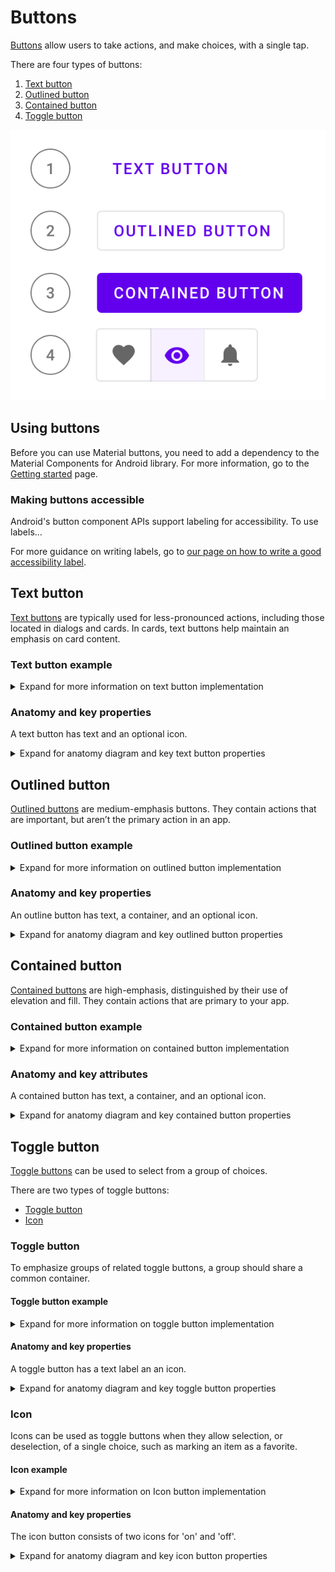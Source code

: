 <!--docs:
title: "Buttons"
layout: detail
section: components
excerpt: "Android Buttons usage document"
ide_version: "<cIDE name> <compatible IDE version and build number>"
material_package_version: "<compatible Material platform package version number>"
iconId:
path: /
api_doc_root:
-->



# Buttons

[Buttons](https://material.io/components/buttons/) allow users to take actions, and make choices, with a single tap.

There are four types of buttons:

1. [Text button](#text-button)
2. [Outlined button](#outlined-button)
3. [Contained button](#contained-button)
4. [Toggle button](#toggle-button)

![Example of the four button types](assets/button-types.svg)

## Using buttons

<!-- Update your IDE and your Material Components library to the latest version if you are using Material Components for the first time. -->

Before you can use Material buttons, you need to add a dependency to the Material Components for Android library. For more information, go to the [Getting started](https://github.com/material-components/material-components-android/blob/master/docs/getting-started.md) page.

### Making buttons accessible

Android's button component APIs support labeling for accessibility. To use labels...

For more guidance on writing labels, go to [our page on how to write a good accessibility label](https://material.io/design/usability/accessibility.html#writing).


## Text button

[Text buttons](https://material.io/components/buttons/#text-button) are typically used for less-pronounced actions, including those located in dialogs and cards. In cards, text buttons help maintain an emphasis on card content.

### Text button example

<details>
<summary>Expand for more information on text button implementation</summary><br>

Source code API:

* `MaterialButton`
    * [Class description](https://developer.android.com/reference/com/google/android/material/button/MaterialButton)
    * [GitHub source](https://github.com/material-components/material-components-android/blob/master/lib/java/com/google/android/material/button/MaterialButton.java)

The following example shows a text button with a text label.

!["Text button example for Android with purple text 'Text' over a white background."](assets/text-button.svg)

```xml
    <Button
        android:id="@+id/textButton"
        style="@style/Widget.MaterialComponents.Button.TextButton"
        android:layout_width="wrap_content"
        android:layout_height="wrap_content"
        android:text="Text button"
        ...
    />
```

</details>

### Anatomy and key properties

A text button has text and an optional icon.

<details><summary>Expand for anatomy diagram and key text button properties</summary>

![\<Placeholder diagram of text button attribute. Replace this text if/when there is an approved diagram\>](assets/text-button-diagram.png)

**1. Text button**

* A. Text label
* C. Icon


Diagram label | Attribute |  Theme value |  Property
---|---|---|---
A | Text color | Primary color | `android:text` 
A | Typography | Default | `android:textAppearance`
C | Icon | N/A | `app:icon` 
C | Icon color | Primary color | `app:iconTint` 

We recommend using [Material Theming](https://material.io/components/buttons/#theming) to apply your customizations across your application. For a full list of component properties, go to the [Text button API doc](https://developer.android.com/reference/com/google/android/material/button/MaterialButton)

#### Themes (Styles)

Description | Theme
---|---
Default theme | `Widget.MaterialComponents.Button.TextButton`
Icon theme | `Widget.MaterialComponents.Button.TextButton.Icon`

</details>



## Outlined button

[Outlined buttons](https://material.io/components/buttons/#outlined-button) are medium-emphasis buttons. They contain actions that are important, but aren’t the primary action in an app.


### Outlined button example

<details>
<summary>Expand for more information on outlined button implementation</summary><br>


Source code API:

* `MaterialButton`
    * [Class description](https://developer.android.com/reference/com/google/android/material/button/MaterialButton)
    * [GitHub source](https://github.com/material-components/material-components-android/blob/master/lib/java/com/google/android/material/button/MaterialButton.java)
    
The following example shows an outlined button with a text label and stroked container.    

!["Outlined button example in Android with purple text surrounded by a gray outline"](assets/outlined-button.svg)

```xml
    <Button
        android:id="@+id/outlinedButton"
        style="@style/Widget.MaterialComponents.Button.OutlinedButton"
        android:layout_width="wrap_content"
        android:layout_height="wrap_content"
        android:text="Outlined button"
        ...
    />
```
</details>

### Anatomy and key properties

An outline button has text, a container, and an optional icon.

<details><summary>Expand for anatomy diagram and key outlined button properties</summary>

![\<Placeholder diagram of outlined button attribute. Replace this text if/when there is an approved diagram\>](assets/outlined-button-diagram.png)

**2. Outlined button**
* A Text label
* B Container
* C Icon


Diagram label | Attribute |  Theme value |  Property
---|---|---|---
A | Text color | Primary color | `android:text` 
A | Typography | Default | `android:textAppearance`
B | Stroke color | Secondary color, 60% |  `app:strokeColor` 
C | Icon | N/A | `app:icon` 
C | Icon color | Primary color | `app:iconTint` 

We recommend using [Material Theming](https://material.io/components/buttons/#theming) to apply your customizations across your application. For a full list of component properties, go to the [Text button API doc](https://developer.android.com/reference/com/google/android/material/button/MaterialButton)

#### Themes (Styles)

Description | Theme
---|---
Default theme | `Widget.MaterialComponents.Button.OutlinedButton`
Icon theme (adjusted padding for start-gravity icon) | `Widget.MaterialComponents.Button.OutlinedButton.Icon`

</details>


## Contained button

[Contained buttons](https://material.io/components/buttons/#contained-button) are high-emphasis, distinguished by their use of elevation and fill. They contain actions that are primary to your app.


### Contained button example

<details>
<summary>Expand for more information on contained button implementation</summary><br>


Source code API:

* `MaterialButton`
    * [Class description](https://developer.android.com/reference/com/google/android/material/button/MaterialButton)
    * [GitHub source](https://github.com/material-components/material-components-android/blob/master/lib/java/com/google/android/material/button/MaterialButton.java)

The following example shows a contained button with a text label and a filled container.

!["Contained button example for Android with the white text 'Text' on a purple background."](assets/contained-button.svg)

```xml
    <Button
        android:id="@+id/containedButton"
        style="@style/Widget.MaterialComponents.Button"
        android:layout_width="wrap_content"
        android:layout_height="wrap_content"
        android:text="Contained button"
        ...
    />
```
</details>

### Anatomy and key attributes

A contained button has text, a container, and an optional icon.

<details><summary>Expand for anatomy diagram and key contained button properties</summary>

![\<Placeholder diagram of outlined button attribute. Replace this text if/when there is an approved diagram\>](assets/contained-button-diagram.png)

**3. Contained button**
* A Text label
* B Container
* C Icon


Diagram label | Attribute |  Theme value |  Property
---|---|---|---
A | Text color | Secondary color | `android:text` 
A | Typography | Default | `android:textAppearance`
B | Fill color | Primary color |  `app:backgroundTint` 
B | Elevation | Default |`app:elevation`
C | Icon | N/A | `app:icon` 
C | Icon color | Secondary color | `app:iconTint` 

We recommend using [Material Theming](https://material.io/components/buttons/#theming) to apply your customizations across your application. For a full list of component properties, go to the [contained button API doc](https://developer.android.com/reference/com/google/android/material/button/MaterialButton)

#### Themes (Styles)

Description | Theme
---|---
Default theme | `Widget.MaterialComponents.Button`
Icon theme (adjusted padding for start-gravity icon) | `Widget.MaterialComponents.Button.Icon`
Unelevated theme | `Widget.MaterialComponents.Button.UnelevatedButton`
Unelevated icon theme (adjusted padding for start-gravity icon) | `Widget.MaterialComponents.Button.UnelevatedButton.Icon`

</p>
</details>



## Toggle button

[Toggle buttons](https://material.io/components/buttons/#toggle-button) can be used to select from a group of choices.

There are two types of toggle buttons:

* [Toggle button](#toggle-button)
* [Icon](#icon)


### Toggle button

To emphasize groups of related toggle buttons, a group should share a common container.

#### Toggle button example

<details>
<summary>Expand for more information on toggle button implementation</summary><br>


Source code APIs:

* `MaterialButtonToggleGroup`
    * [Class description](https://developer.android.com/reference/com/google/android/material/button/MaterialButtonToggleGroup)
    * [GitHub source](https://github.com/material-components/material-components-android/blob/master/lib/java/com/google/android/material/button/MaterialButtonToggleGroup.java)
* `MaterialButton`
    * [Class description](https://developer.android.com/reference/com/google/android/material/button/MaterialButton)
    * [GitHub source](https://github.com/material-components/material-components-android/blob/master/lib/java/com/google/android/material/button/MaterialButton.java)

The following example shows a toggle button with three buttons that have icons and no text labels.

!["Toggle bar example for Android displaying icons."](assets/toggle-buttons.svg)

In the XML layout:
```xml
 <com.google.android.material.button.MaterialButtonToggleGroup
    android:id="@+id/toggleButton"
    android:layout_width="wrap_content"
    android:layout_height="wrap_content">
    <Button
        android:id="@+id/favoriteButton"
        style="?attr/materialButtonOutlinedStyle"    
        android:layout_width="wrap_content"
        android:layout_height="wrap_content"
        android:minWidth="48dp"
        app:icon="@drawable/ic_favorite"
        app:iconPadding="0dp"
    />
    <Button
        android:id="@+id/removeRedEyeButton"
        style="?attr/materialButtonOutlinedStyle"
        android:layout_width="wrap_content"
        android:layout_height="wrap_content"
        android:minWidth="48dp"
        app:icon="@drawable/ic_remove_red_eye"
        app:iconPadding="0dp"
    />
    <Button
        android:id="@+id/notificationsButton"
        style="?attr/materialButtonOutlinedStyle"
        android:layout_width="wrap_content"
        android:layout_height="wrap_content"
        android:minWidth="48dp"
        app:icon="@drawable/ic_notifications"
        app:iconPadding="0dp"
    />
</com.google.android.material.button.MaterialButtonToggleGroup>
```

_**Note:** The example allows multiple buttons to be selected. If only one option in the group should be selected and active at a time, add `app:singleSelection="true"` to `MaterialButtonToggleGroup`. This ensures that selecting one option deselects any other._

In code:
```kt
toggleButton.addOnButtonCheckedListener { toggleButton, checkedId, isChecked ->
    // Do something for button toggle
}
```

</details>

#### Anatomy and key properties

A toggle button has a text label <!-- seems like this may be a typo, and it's a container in most implementations --> an an icon.

<details><summary>Expand for anatomy diagram and key toggle button properties</summary>


![\<Placeholder diagram of toggle button attribute. Replace this text if/when there is an approved diagram\>](assets/toggle-button-diagram.png)

**4. Toggle button**
* A Text label
* C Icon


##### Themes (Styles)

Description | Style
---|---
Default theme | `Widget.MaterialComponents.MaterialButtonToggleGroup`


</details>

### Icon

Icons can be used as toggle buttons when they allow selection, or deselection, of a single choice, such as marking an item as a favorite.



#### Icon example

<details>
<summary>Expand for more information on Icon button implementation</summary><br>


Source code API:

* `CheckBox`
    * [Class description](https://developer.android.com/reference/android/widget/CheckBox)

The following example shows an icon that can be used independently or in items of a `RecyclerView`.

<img src="assets/android_toggle_button.png" alt="Android toggle icon button example showing four images in an array with a favorite icon in the upper-right corner of each image.">

In the XML layout:
```xml
<CheckBox
    android:id="@+id/icon"
    android:layout_width="wrap_content"
    android:layout_height="wrap_content"
    android:button="@drawable/sl_favourite"
    app:buttonTint="@android:color/white"
/>
```

In the `res/drawable/sl_favourite.xml` file:
```xml
<selector>
    <item
        android:drawable="@drawable/ic_favourite_outlined" 
        android:state_checked="false"
    />
    <item
        android:drawable="@drawable/ic_favourite_filled" 
        android:state_checked="true"
    />
    <item android:drawable="@drawable/ic_favourite_outlined" />
</selector>
```

In code:

```kt
icon.setOnCheckedChangeListener { checkBox, isChecked ->
    // Do something for icon toggle     
}
```

</details>

#### Anatomy and key properties

The icon button consists of two icons for 'on' and 'off'.

<details><summary>Expand for anatomy diagram and key icon button properties</summary>



##### Themes (Styles)

Description | Style
---|---
Default theme |


</details>

